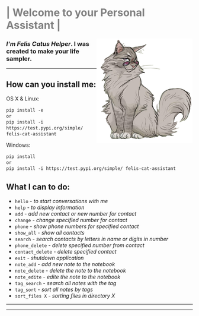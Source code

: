 # <span style="color:grey"> | Welcome to your Personal Assistant | </span>

<img src="felis_catus.png" align="right" style="width: 260px"  />

### _I'm Felis Сatus Helper_. I was created to make your life sampler.

---

## How can you install me:

OS X & Linux:

```
pip install -e
or
pip install -i https://test.pypi.org/simple/ felis-cat-assistant
```

Windows:

```
pip install
or
pip install -i https://test.pypi.org/simple/ felis-cat-assistant
```

## What I can to do:

- `hello` - _to start conversations with me_
- `help` - _to display information_
- `add` - _add new contact or new number for contact_
- `change` - _change specified number for contact_
- `phone` - _show phone numbers for specified contact_
- `show_all` - _show all contacts_
- `search` - _search contacts by letters in name or digits in number_
- `phone_delete` - _delete specified number from contact_
- `contact_delete` - _delete specified contact_
- `exit` - _shutdown application_
- `note_add` - _add new note to the notebook_
- `note_delete` - _delete the note to the notebook_
- `note_edite` - _edite the note to the notebook_
- `tag_search` - _search all notes with the tag_
- `tag_sort` - _sort all notes by tags_
- `sort_files X` - _sorting files in directory X_

---

---
